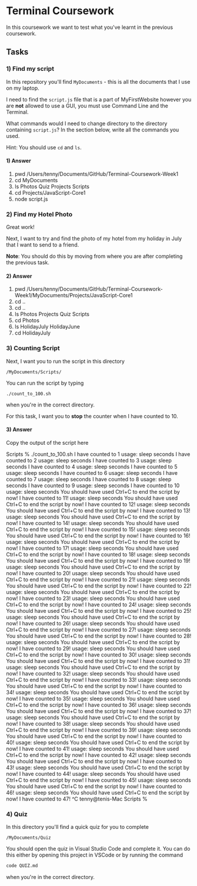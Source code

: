 # Terminal Coursework

In this coursework we want to test what you've learnt in the previous coursework.

## Tasks

### 1) Find my script

In this repository you'll find `MyDocuments` - this is all the documents that I use on my laptop.

I need to find the `script.js` file that is a part of MyFirstWebsite however you are **not** allowed to use a GUI, you must use Command Line and the Terminal.

What commands would I need to change directory to the directory containing `script.js`? In the section below, write all the commands you used.

Hint: You should use `cd` and `ls`.

#### 1) Answer

<!-- Write your answer here -->
1. pwd
/Users/tenny/Documents/GitHub/Terminal-Coursework-Week1
2. cd MyDocuments 
3. ls
Photos          Quiz
Projects        Scripts
4. cd Projects/JavaScript-Core1
5. node script.js
### 2) Find my Hotel Photo

Great work!

Next, I want to try and find the photo of my hotel from my holiday in July that I want to send to a friend.

**Note**: You should do this by moving from where you are after completing the previous task.

#### 2) Answer

<!-- Write your answer here -->
1. pwd
/Users/tenny/Documents/GitHub/Terminal-Coursework-Week1/MyDocuments/Projects/JavaScript-Core1
2. cd ..
3. cd ..
4. ls
Photos          Projects        Quiz            Scripts
5. cd Photos 
6. ls
HolidayJuly     HolidayJune
7. cd HolidayJuly 
### 3) Counting Script

Next, I want you to run the script in this directory

```
/MyDocuments/Scripts/
```

You can run the script by typing

```
./count_to_100.sh
```

when you're in the correct directory.

For this task, I want you to **stop** the counter when I have counted to 10.

#### 3) Answer

Copy the output of the script here

<!-- Write your answer here -->
Scripts % ./count_to_100.sh
I have counted to 1
usage: sleep seconds
I have counted to 2
usage: sleep seconds
I have counted to 3
usage: sleep seconds
I have counted to 4
usage: sleep seconds
I have counted to 5
usage: sleep seconds
I have counted to 6
usage: sleep seconds
I have counted to 7
usage: sleep seconds
I have counted to 8
usage: sleep seconds
I have counted to 9
usage: sleep seconds
I have counted to 10
usage: sleep seconds
You should have used Ctrl+C to end the script by now! I have counted to 11!
usage: sleep seconds
You should have used Ctrl+C to end the script by now! I have counted to 12!
usage: sleep seconds
You should have used Ctrl+C to end the script by now! I have counted to 13!
usage: sleep seconds
You should have used Ctrl+C to end the script by now! I have counted to 14!
usage: sleep seconds
You should have used Ctrl+C to end the script by now! I have counted to 15!
usage: sleep seconds
You should have used Ctrl+C to end the script by now! I have counted to 16!
usage: sleep seconds
You should have used Ctrl+C to end the script by now! I have counted to 17!
usage: sleep seconds
You should have used Ctrl+C to end the script by now! I have counted to 18!
usage: sleep seconds
You should have used Ctrl+C to end the script by now! I have counted to 19!
usage: sleep seconds
You should have used Ctrl+C to end the script by now! I have counted to 20!
usage: sleep seconds
You should have used Ctrl+C to end the script by now! I have counted to 21!
usage: sleep seconds
You should have used Ctrl+C to end the script by now! I have counted to 22!
usage: sleep seconds
You should have used Ctrl+C to end the script by now! I have counted to 23!
usage: sleep seconds
You should have used Ctrl+C to end the script by now! I have counted to 24!
usage: sleep seconds
You should have used Ctrl+C to end the script by now! I have counted to 25!
usage: sleep seconds
You should have used Ctrl+C to end the script by now! I have counted to 26!
usage: sleep seconds
You should have used Ctrl+C to end the script by now! I have counted to 27!
usage: sleep seconds
You should have used Ctrl+C to end the script by now! I have counted to 28!
usage: sleep seconds
You should have used Ctrl+C to end the script by now! I have counted to 29!
usage: sleep seconds
You should have used Ctrl+C to end the script by now! I have counted to 30!
usage: sleep seconds
You should have used Ctrl+C to end the script by now! I have counted to 31!
usage: sleep seconds
You should have used Ctrl+C to end the script by now! I have counted to 32!
usage: sleep seconds
You should have used Ctrl+C to end the script by now! I have counted to 33!
usage: sleep seconds
You should have used Ctrl+C to end the script by now! I have counted to 34!
usage: sleep seconds
You should have used Ctrl+C to end the script by now! I have counted to 35!
usage: sleep seconds
You should have used Ctrl+C to end the script by now! I have counted to 36!
usage: sleep seconds
You should have used Ctrl+C to end the script by now! I have counted to 37!
usage: sleep seconds
You should have used Ctrl+C to end the script by now! I have counted to 38!
usage: sleep seconds
You should have used Ctrl+C to end the script by now! I have counted to 39!
usage: sleep seconds
You should have used Ctrl+C to end the script by now! I have counted to 40!
usage: sleep seconds
You should have used Ctrl+C to end the script by now! I have counted to 41!
usage: sleep seconds
You should have used Ctrl+C to end the script by now! I have counted to 42!
usage: sleep seconds
You should have used Ctrl+C to end the script by now! I have counted to 43!
usage: sleep seconds
You should have used Ctrl+C to end the script by now! I have counted to 44!
usage: sleep seconds
You should have used Ctrl+C to end the script by now! I have counted to 45!
usage: sleep seconds
You should have used Ctrl+C to end the script by now! I have counted to 46!
usage: sleep seconds
You should have used Ctrl+C to end the script by now! I have counted to 47!
^C
tenny@tenis-Mac Scripts % 
### 4) Quiz

In this directory you'll find a quick quiz for you to complete

```
/MyDocuments/Quiz
```

You should open the quiz in Visual Studio Code and complete it. You can do this either by opening this project in VSCode or by running the command

```sh
code QUIZ.md
```

when you're in the correct directory.
